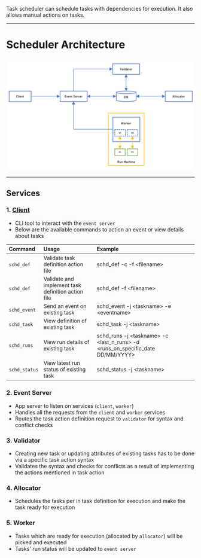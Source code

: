 Task scheduler can schedule tasks with dependencies for execution. It also allows manual actions on tasks.

---

# Scheduler Architecture

![scheduler arch](/img/sched_arch.png)

---

## Services
### 1. [Client](internal/client/docs/readme.md)
* CLI tool to interact with the `event server`
* Below are the available commands to action an event or view details about tasks

| Command | Usage | Example |
|:--- |:--- |:--- |
| `schd_def` | Validate task definition action file | schd_def -c -f \<filename\> |
| `schd_def` | Validate and implement task definition action file | schd_def -f \<filename\> |
| `schd_event` | Send an event on existing task | schd_event -j \<taskname\> -e \<eventname\> |
| `schd_task` | View definition of existing task | schd_task -j \<taskname\> |
| `schd_runs` | View run details of existing task | schd_runs -j \<taskname\> -c \<last_n_runs\> -d \<runs_on_specific_date DD\/MM\/YYYY\> |
| `schd_status` | View latest run status of existing task | schd_status -j \<taskname\> |

### 2. Event Server
* App server to listen on services (`client`, `worker`)
* Handles all the requests from the `client` and `worker` services
* Routes the task action definition request to `validator` for syntax and conflict checks

### 3. Validator
* Creating new task or updating attributes of existing tasks has to be done via a specific task action syntax
* Validates the syntax and checks for conflicts as a result of implementing the actions mentioned in task action

### 4. Allocator
* Schedules the tasks per in task definition for execution and make the task ready for execution

### 5. Worker
* Tasks which are ready for execution (allocated by `allocator`) will be picked and executed
* Tasks' run status will be updated to `event server`
